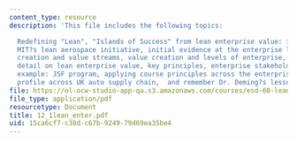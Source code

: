 ```yaml
---
content_type: resource
description: 'This file includes the following topics:

  Redefining "Lean", "Islands of Success" from lean enterprise value: insights from
  MIT?s lean aerospace initiative, initial evidence at the enterprise level, value
  creation and value streams, value creation and levels of enterprise, additional
  detail on lean enterprise value, key principles, enterprise stakeholders, enterprise
  example: JSF program, applying course principles across the enterprise, inventory
  profile across UK auto supply chain,  and remember Dr. Deming?s lesson.'
file: https://ol-ocw-studio-app-qa.s3.amazonaws.com/courses/esd-60-lean-six-sigma-processes-summer-2004/15ca6cf7c38dc67b924979d69ea35be4_12_1lean_enter.pdf
file_type: application/pdf
resourcetype: Document
title: 12_1lean_enter.pdf
uid: 15ca6cf7-c38d-c67b-9249-79d69ea35be4
---
```

